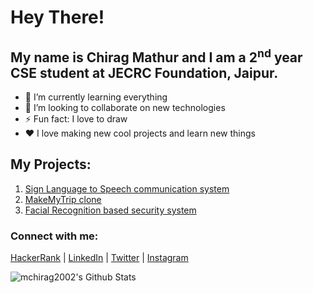 
<!--
**mchirag2002/mchirag2002** is a ✨ _special_ ✨ repository because its `README.md` (this file) appears on your GitHub profile.

Here are some ideas to get you started:

- 🔭 I’m currently working on ...
- 🌱 I’m currently learning ...
- 👯 I’m looking to collaborate on ...
- 🤔 I’m looking for help with ...
- 💬 Ask me about ...
- 📫 How to reach me: ...
- 😄 Pronouns: ...
- ⚡ Fun fact: ...
-->
# Hey There!
## My name is Chirag Mathur and I am a 2<sup>nd</sup> year CSE student at JECRC Foundation, Jaipur.
- 🌱 I’m currently learning everything
- 👯 I’m looking to collaborate on new technologies
- ⚡ Fun fact: I love to draw
- ❤️ I love making new cool projects and learn new things

## My Projects:

1. <a href = "https://github.com/mchirag2002/Sign-Language-Conversation-System">Sign Language to Speech communication system</a>
2. <a href = "https://github.com/mchirag2002/MakeMyTrip-Clone"> MakeMyTrip clone </a>
3. <a href = "https://github.com/mchirag2002/Facial-Recognition-Based-Security-System"> Facial Recognition based security system </a>

### Connect with me:
<a href = "https://www.hackerrank.com/mchirag2002">HackerRank</a> |
<a href = "https://www.linkedin.com/in/chirag-mathur/">LinkedIn</a> |
<a href = "https://www.twitter.com/mchirag2002">Twitter</a> |
<a href = "https://www.instagram.com/thechiragmathur">Instagram</a>

<img align="left" alt="mchirag2002's Github Stats" src="https://github-readme-stats.vercel.app/api?username=mchirag2002&show-icons=true&hide_border=true&count_private=true&theme=cobalt" />
